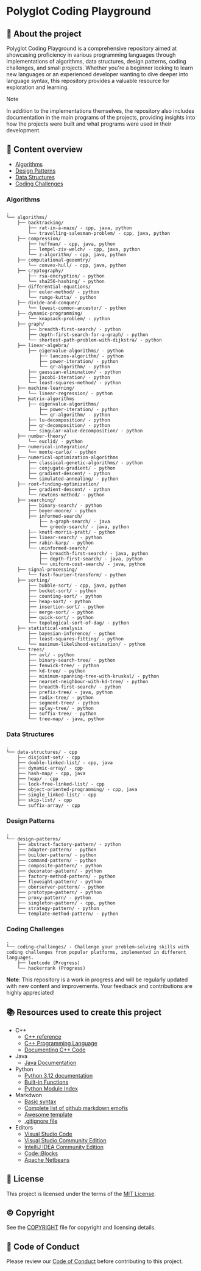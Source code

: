 # Polyglot Coding Playground

## :newspaper: About the project

Polyglot Coding Playground is a comprehensive repository aimed at showcasing proficiency in various programming languages through implementations of algorithms, data structures, design patterns, coding challenges, and small projects. Whether you're a beginner looking to learn new languages or an experienced developer wanting to dive deeper into language syntax, this repository provides a valuable resource for exploration and learning.

> [!NOTE]
> In addition to the implementations themselves, the repository also includes documentation in the main programs of the projects, providing insights into how the projects were built and what programs were used in their development.

## :notebook: Content overview

- [Algorithms](#algorithms)
- [Design Patterns](#design-patterns)
- [Data Structures](#data-structures)
- [Coding Challenges](#coding-challenges)

### Algorithms

    .
    └── algorithms/
        ├── backtracking/
            ├── rat-in-a-maze/ - cpp, java, python
            └── travelling-salesman-problem/ - cpp, java, python        
        ├── compression/
            ├── huffman/ - cpp, java, python
            ├── lempel-ziv-welch/ - cpp, java, python            
            └── z-algorithm/ - cpp, java, python          
        ├── computational-geoemtry/
            └── convex-hull/ - cpp, java, python
        ├── cryptography/
            ├── rsa-encryption/ - python
            └── sha256-hashing/ - python          
        ├── differential-equations/
            ├── euler-method/ - python
            └── runge-kutta/ - python          
        ├── divide-and-conquer/
            └── lowest-common-ancestor/ - python        
        ├── dynamic-programming/
            └── knapsack-problem/ - python
        ├── graph/
            ├── breadth-first-search/ - python
            ├── depth-first-search-for-a-graph/ - python            
            └── shortest-path-problem-with-dijkstra/ - python         
        ├── linear-algebra/
            ├── eigenvalue-algorithms/ - python
                ├── lanczos-algorithm/ - python
                ├── power-iteration/ - python            
                └── qr-algorithm/ - python                     
            ├── gaussian-elimination/ - python
            ├── jacobi-iteration/ - python            
            └── least-squares-method/ - python         
        ├── machine-learning/
            └── linear-regression/ - python
        ├── matrix-algorithms
            ├── eigenvalue-algorithms/
                ├── power-iteration/ - python
                └── qr-algorithm/ - python                 
            ├── lu-decomposition/ - python            
            ├── qr-decomposition/ - python
            └── singular-value-decomposition/ - python            
        ├── number-theory/
            └── euclid/ - python
        ├── numerical-integration/
            └── monte-carlo/ - python
        ├── numerical-optimization-algorithms
            ├── classical-genetic-algorithms/ - python
            ├── conjugate-gradient/ - python
            ├── gradient-descent/ - python
            └── simulated-annealing/ - python          
        ├── root-finding-optimization/
            ├── gradient-descent/ - python            
            └── newtons-method/ - python 
        ├── searching/
            ├── binary-search/ - python         
            ├── boyer-moore/ - python            
            ├── informed-search/
                ├── a-graph-search/ - java
                └── greedy-search/ - java, python
            ├── knutt-morris-pratt/ - python
            ├── linear-search/ - python
            ├── rabin-karp/ - python
            └── uninformed-search/
                ├── breadth-first-search/ - java, python
                ├── depth-first-search/ - java, python
                └── uniform-cost-search/ - java, python
        ├── signal-processing/
            └── fast-fourier-transform/ - python
        ├── sorting/
            ├── bubble-sort/ - cpp, java, python
            ├── bucket-sort/ - python
            ├── counting-sort/ - python
            ├── heap-sort/ - python
            ├── insertion-sort/ - python
            ├── merge-sort/ - python
            ├── quick-sort/ - python
            └── topological-sort-of-dag/ - python
        ├── statistical-analysis             
            ├── bayesian-inference/ - python
            ├── least-squares-fitting/ - python
            └── maximum-likelihood-estimation/ - python
        └── trees/
            ├── avl/ - python
            ├── binary-search-tree/ - python
            ├── fenwick-tree/ - python
            ├── kd-tree/ - python
            ├── minimum-spanning-tree-with-kruskal/ - python
            ├── nearset-neighbour-with-kd-tree/ - python
            ├── breadth-first-search/ - python
            ├── prefix-tree/ - java, python
            ├── radix-tree/ - python
            ├── segment-tree/ - python
            ├── splay-tree/ - python
            ├── suffix-tree/ - python
            └── tree-map/ - java, python

### Data Structures

    .
    └── data-structures/ - cpp
        ├── disjoint-set/ - cpp
        ├── double-linked-list/ - cpp, java    
        ├── dynamic-array/ - cpp
        ├── hash-map/ - cpp, java
        ├── heap/ - cpp
        ├── lock-free-linked-list/ - cpp    
        ├── object-oriented-programming/ - cpp, java
        ├── single_linked-list/ - cpp           
        ├── skip-list/ - cpp
        └── suffix-array/ - cpp

### Design Patterns

    .
    └── design-patterns/
        ├── abstract-factory-pattern/ - python
        ├── adapter-pattern/ - python    
        ├── builder-pattern/ - python
        ├── command-pattern/ - python
        ├── composite-pattern/ - python
        ├── decorator-pattern/ - python    
        ├── factory-method-pattern/ - python
        ├── flyweight-pattern/ - python           
        ├── oberserver-pattern/ - python    
        ├── prototype-pattern/ - python
        ├── proxy-pattern/ - python    
        ├── singleton-pattern/ - cpp, python
        ├── strategy-pattern/ - python
        └── template-method-pattern/ - python

### Coding Challenges

    .
    └── coding-challanges/ - Challenge your problem-solving skills with coding challenges from popular platforms, implemented in different languages.
        ├── leetcode (Progress)
        └── hackerrank (Progress)

**Note**: This repository is a work in progress and will be regularly updated with new content and improvements. Your feedback and contributions are highly appreciated!

## :books: Resources used to create this project

* C++
  * [C++ reference](https://en.cppreference.com/w/)
  * [C++ Programming Language](https://devdocs.io/cpp/)
  * [Documenting C++ Code](https://developer.lsst.io/cpp/api-docs.html)
* Java
  * [Java Documentation](https://docs.oracle.com/en/java/)
* Python
  * [Python 3.12 documentation](https://docs.python.org/3/)
  * [Built-in Functions](https://docs.python.org/3/library/functions.html)
  * [Python Module Index](https://docs.python.org/3/py-modindex.html)
* Markdwon
  * [Basic syntax](https://www.markdownguide.org/basic-syntax/)
  * [Complete list of github markdown emofis](https://dev.to/nikolab/complete-list-of-github-markdown-emoji-markup-5aia)
  * [Awesome template](http://github.com/Human-Activity-Recognition/blob/main/README.md)
  * [.gitignore file](https://git-scm.com/docs/gitignore)
* Editors
  * [Visual Studio Code](https://code.visualstudio.com/)
  * [Visual Studio Community Edition](https://visualstudio.microsoft.com/de/vs/community/)
  * [IntelliJ IDEA Community Edition](https://www.jetbrains.com/idea/download/?section=windows)
  * [Code::Blocks](https://www.codeblocks.org/downloads/)
  * [Apache Netbeans](https://netbeans.apache.org/front/main/download/index.html)

## :bookmark: License

This project is licensed under the terms of the [MIT License](LICENSE).

## :copyright: Copyright

See the [COPYRIGHT](COPYRIGHT) file for copyright and licensing details.

## :straight_ruler: Code of Conduct

Please review our [Code of Conduct](CODE_OF_CONDUCT.md) before contributing to this project.
